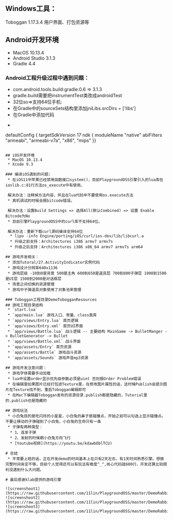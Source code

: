 ## Windows工具：
Toboggan 1.17.3.4 用户界面、打包资源等

## Android开发环境
* MacOS 10.13.4
* Android Studio 3.1.3
* Gradle 4.4

### Android工程升级过程中遇到问题：

 * com.android.tools.build:gradle:0.6 => 3.1.3
 * gradle.build需要把instrumentTest类改成androidTest
 * 32位so=>支持64位手机:
  * 在Gradle中的sourceSets结构里添加jniLibs.srcDirs = ['libs']
  * 在Gradle中添加代码
  * ```javascript
  defaultConfig {
        targetSdkVersion 17
        ndk {
            moduleName "native"
            abiFilters "armeabi", "armeabi-v7a", "x86", "mips"
        }}
```

## iOS开发环境
 * MacOS 10.13.4
 * Xcode 9.3

### 编译iOS遇到的问题:
 * 在iOS11中苹果已经禁用函数接口system()，目前PlaygroundOSS引擎引入的lua库在ioslib.c:81行方法os_execute中有使用。

 解决办法：注释掉方法内容，并且在lua代码中不要使用os.execute方法
 * 真机调试的时候会报bitcode错误。
 
 解决办法：设置Build Settings => 选择All(默认Combined) => 设置 Enable Bitcode为No
 * 目前引擎PlaygroundOSS中的curl库不支持64位。

 解决办法：重新下载curl源码编译支持64位
  * lipo -info Engine/porting/iOS/curl/ios-dev/lib/libcurl.a
  * 升级之前支持：Architectures i386 armv7 armv7s
  * 升级之后支持：Architectures i386 x86_64 armv7 armv7s arm64

## 游戏开发相关：
 * 添加Tutoral/27.ActivityIndicator实例代码
 * 游戏设计分辨率640x1136
 * 游戏层级 -10到0是背景 500是主角 600到650是道具层 700到800子弹层 1000到1500是UI层 1500到2000是对话框层
 * 场景之间切换的资源管理
 * 游戏中子弹道具对象使用了对象池来管理

### Toboggan工程目录DemoTobogganResources
## 游戏工程目录结构
 * `start.lua`
 * `app/main.lua` 游戏入口、常量、class类库
 * `app/views/Entry.lua` 首页逻辑
 * `app/views/Entry.xml` 首页UI界面
 * `app/views/Battle.lua` 战斗逻辑 -- 主要结构 MainGame -> BulletManger -> BulletGenerator -> Bullet
 * `app/views/Battle.xml` 战斗界面
 * `app/assets/Entry` 首页资源
 * `app/assets/Battle` 游戏战斗资源
 * `app/assets/Sounds` 游戏声音mp3资源

## 游戏开发注意问题：
 * 游戏字体需要手动加载
 * lua中设置order显示优先级参数必须是uint 否则报Order Problem错误
 * 在编辑里如果图片已经打包进Texture里，在修改图片属性的话，这时候Publish会提示图片在Texture找不到，重启Toboggan编辑即可
 * 在Mac下编辑器Toboggan发布的资源目录.publish都是隐藏的，Tutorial里的.publish也是隐藏的

## 游戏玩法
 * 小白兔目的是吃闪烁的小星星，小白兔的鼻子是碰撞点，开始之前可以勾选上显示碰撞点。不要让移动的子弹碰到了小白兔，小白兔的生命只有一条
 * 子弹有两种类型：
  * 1、连发子弹 
  * 2、发射的时候朝小白兔方向飞行
  * [Youtube视频](https://youtu.be/kdawbOblTCU)
  
# 总结
 * 平常要上班的话，正在开发demo的时间基本上在只有2天左右，有1天时间熟悉引擎。想做完整时间肯定不够，目前个人觉得还可以有玩法有难度^_^,核心代码就600行，开发还算比较顺利没遇到什么大问题。
 
# 最后感谢klab提供的游戏引擎

![screenshoot1](https://raw.githubusercontent.com/11lin/PlaygroundOSS/master/DemoRabbit/screenshoot1.jpg)
![screenshoot2](https://raw.githubusercontent.com/11lin/PlaygroundOSS/master/DemoRabbit/screenshoot2.jpg)
![screenshoot3](https://raw.githubusercontent.com/11lin/PlaygroundOSS/master/DemoRabbit/screenshoot3.jpg)